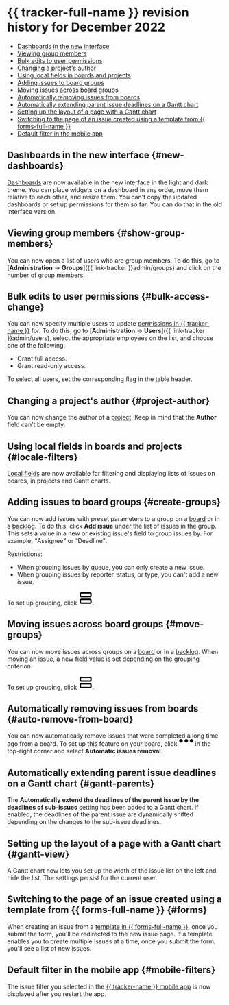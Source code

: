 # {{ tracker-full-name }} revision history for December 2022

* [Dashboards in the new interface](#new-dashboards)
* [Viewing group members](#show-group-members)
* [Bulk edits to user permissions](#bulk-access-change)
* [Changing a project's author](#project-author)
* [Using local fields in boards and projects](#locale-filters)
* [Adding issues to board groups](#create-groups)
* [Moving issues across board groups](#move-groups)
* [Automatically removing issues from boards](#auto-remove-from-board)
* [Automatically extending parent issue deadlines on a Gantt chart](#gantt-parents)
* [Setting up the layout of a page with a Gantt chart](#gantt-view)
* [Switching to the page of an issue created using a template from {{ forms-full-name }}](#forms)
* [Default filter in the mobile app](#mobile-filters)

## Dashboards in the new interface {#new-dashboards}

[Dashboards](../user/dashboard.md) are now available in the new interface in the light and dark theme. You can place widgets on a dashboard in any order, move them relative to each other, and resize them.
You can't copy the updated dashboards or set up permissions for them so far. You can do that in the old interface version.

## Viewing group members {#show-group-members}

You can now open a list of users who are group members. To do this, go to [**Administration** → **Groups**]({{ link-tracker }}admin/groups) and click on the number of group members.

## Bulk edits to user permissions {#bulk-access-change}

You can now specify multiple users to update [permissions in {{ tracker-name }}](../access.md) for. To do this, go to [**Administration** → **Users**]({{ link-tracker }}admin/users), select the appropriate employees on the list, and choose one of the following:
* Grant full access.
* Grant read-only access.

To select all users, set the corresponding flag in the table header.

## Changing a project's author {#project-author}

You can now change the author of a [project](../manager/project-new.md). Keep in mind that the **Author** field can't be empty.

## Using local fields in boards and projects {#locale-filters}

[Local fields](../local-fields.md) are now available for filtering and displaying lists of issues on boards, in projects and Gantt charts.

## Adding issues to board groups {#create-groups}

You can now add issues with preset parameters to a group on a [board](../manager/agile-new.md) or in a [backlog](../manager/backlog.md). To do this, click **Add issue** under the list of issues in the group. This sets a value in a new or existing issue's field to group issues by. For example, <q>Assignee</q> or <q>Deadline</q>.

Restrictions:
* When grouping issues by queue, you can only create a new issue.
* When grouping issues by reporter, status, or type, you can't add a new issue.

To set up grouping, click ![](../../_assets/tracker/svg/group.svg).

## Moving issues across board groups {#move-groups}

You can now move issues across groups on a [board](../manager/agile-new.md) or in a [backlog](../manager/backlog.md). When moving an issue, a new field value is set depending on the grouping criterion.

To set up grouping, click ![](../../_assets/tracker/svg/group.svg).

## Automatically removing issues from boards {#auto-remove-from-board}

You can now automatically remove issues that were completed a long time ago from a board. To set up this feature on your board, click ![](../../_assets/horizontal-ellipsis.svg) in the top-right corner and select **Automatic issues removal**.

## Automatically extending parent issue deadlines on a Gantt chart {#gantt-parents}

The **Automatically extend the deadlines of the parent issue by the deadlines of sub-issues** setting has been added to a Gantt chart. If enabled, the deadlines of the parent issue are dynamically shifted depending on the changes to the sub-issue deadlines.

## Setting up the layout of a page with a Gantt chart {#gantt-view}

A Gantt chart now lets you set up the width of the issue list on the left and hide the list. The settings persist for the current user.

## Switching to the page of an issue created using a template from {{ forms-full-name }} {#forms}

When creating an issue from a [template in {{ forms-full-name }}](../user/forms-template.md), once you submit the form, you'll be redirected to the new issue page. If a template enables you to create multiple issues at a time, once you submit the form, you'll see a list of new issues.

## Default filter in the mobile app {#mobile-filters}

The issue filter you selected in the [{{ tracker-name }} mobile app](../mobile.md) is now displayed after you restart the app.

